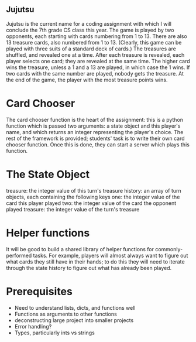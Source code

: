 Jujutsu
-------

Jujutsu is the current name for a coding assignment with which I will conclude
the 7th grade CS class this year. The game is played by two opponents, each
starting with cards numbering from 1 to 13. There are also 13 treasure cards, 
also numbered from 1 to 13. (Clearly, this game can be played with three suits
of a standard deck of cards.) The treasures are shuffled, and revealed one at a
time. After each treasure is revealed, each player selects one card; they are
revealed at the same time. The higher card wins the treasure, unless a 1 and a
13 are played, in which case the 1 wins. If two cards with the same number are 
played, nobody gets the treasure. At the end of the game, the player with the 
most treasure points wins.

Card Chooser
============

The card chooser function is the heart of the assignment: this is a python 
function which is passed two arguments: a state object and this player's name, 
and which returns an integer representing the player's choice. The rest of the 
framework is provided; students' task is to write their own card chooser 
function. Once this is done, they can start a server which plays this function. 

The State Object
================

treasure: the integer value of this turn's treasure
history: an array of turn objects, each containing the following keys
    one: the integer value of the card this player played
    two: the integer value of the card the opponent played
    treasure: the integer value of the turn's treasure

Helper functions
================

It will be good to build a shared library of helper functions for commonly-performed
tasks. For example, players will almost always want to figure out what cards they
still have in their hands; to do this they will need to iterate through the state
history to figure out what has already been played.

Prerequisites
=============

* Need to understand lists, dicts, and functions well
* Functions as arguments to other functions
* deconstructing large project into smaller projects
* Error handling?
* Types, particularly ints vs strings
